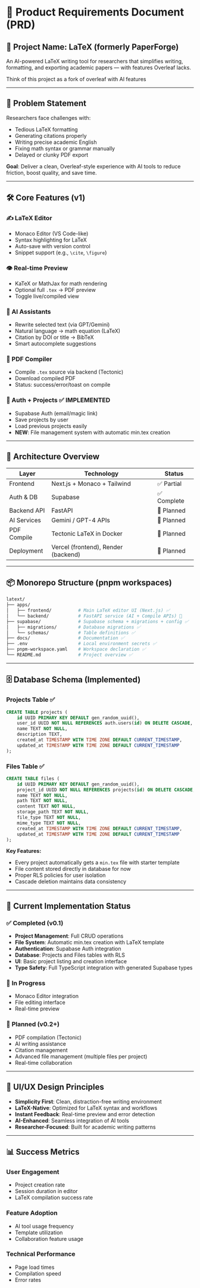 # 📄 Product Requirements Document (PRD)

## 🧠 Project Name: LaTeX (formerly PaperForge)  
An AI-powered LaTeX writing tool for researchers that simplifies writing, formatting, and exporting academic papers — with features Overleaf lacks.

Think of this project as a fork of overleaf with AI features

---

## 🎯 Problem Statement

Researchers face challenges with:
- Tedious LaTeX formatting
- Generating citations properly
- Writing precise academic English
- Fixing math syntax or grammar manually
- Delayed or clunky PDF export

**Goal**: Deliver a clean, Overleaf-style experience with AI tools to reduce friction, boost quality, and save time.

---

## 🛠️ Core Features (v1)

### ✍️ LaTeX Editor
- Monaco Editor (VS Code-like)
- Syntax highlighting for LaTeX
- Auto-save with version control
- Snippet support (e.g., `\cite`, `\figure`)

### 👁️ Real-time Preview
- KaTeX or MathJax for math rendering
- Optional full `.tex` → PDF preview
- Toggle live/compiled view

### 🤖 AI Assistants
- Rewrite selected text (via GPT/Gemini)
- Natural language → math equation (LaTeX)
- Citation by DOI or title → BibTeX
- Smart autocomplete suggestions

### 📄 PDF Compiler
- Compile `.tex` source via backend (Tectonic)
- Download compiled PDF
- Status: success/error/toast on compile

### 🔐 Auth + Projects ✅ **IMPLEMENTED**
- Supabase Auth (email/magic link)
- Save projects by user
- Load previous projects easily
- **NEW**: File management system with automatic min.tex creation

---

## 🧱 Architecture Overview

| Layer        | Technology                    | Status |
|--------------|-------------------------------|---------|
| Frontend     | Next.js + Monaco + Tailwind   | ✅ Partial |
| Auth & DB    | Supabase                      | ✅ Complete |
| Backend API  | FastAPI                       | 🚧 Planned |
| AI Services  | Gemini / GPT-4 APIs           | 🚧 Planned |
| PDF Compile  | Tectonic LaTeX in Docker      | 🚧 Planned |
| Deployment   | Vercel (frontend), Render (backend) | 🚧 Planned |

---

## 📦 Monorepo Structure (pnpm workspaces)

```bash
latext/
├── apps/
│   ├── frontend/          # Main LaTeX editor UI (Next.js) ✅
│   └── backend/           # FastAPI service (AI + Compile APIs) 🚧
├── supabase/              # Supabase schema + migrations + config ✅
│   ├── migrations/        # Database migrations ✅
│   └── schemas/           # Table definitions ✅
├── docs/                  # Documentation ✅
├── .env                   # Local environment secrets ✅
├── pnpm-workspace.yaml    # Workspace declaration ✅
└── README.md              # Project overview ✅
```

---

## 🗄️ Database Schema (Implemented)

### Projects Table ✅
```sql
CREATE TABLE projects (
    id UUID PRIMARY KEY DEFAULT gen_random_uuid(),
    user_id UUID NOT NULL REFERENCES auth.users(id) ON DELETE CASCADE,
    name TEXT NOT NULL,
    description TEXT,
    created_at TIMESTAMP WITH TIME ZONE DEFAULT CURRENT_TIMESTAMP,
    updated_at TIMESTAMP WITH TIME ZONE DEFAULT CURRENT_TIMESTAMP
);
```

### Files Table ✅
```sql
CREATE TABLE files (
    id UUID PRIMARY KEY DEFAULT gen_random_uuid(),
    project_id UUID NOT NULL REFERENCES projects(id) ON DELETE CASCADE,
    name TEXT NOT NULL,
    path TEXT NOT NULL,
    content TEXT NOT NULL,
    storage_path TEXT NOT NULL,
    file_type TEXT NOT NULL,
    mime_type TEXT NOT NULL,
    created_at TIMESTAMP WITH TIME ZONE DEFAULT CURRENT_TIMESTAMP,
    updated_at TIMESTAMP WITH TIME ZONE DEFAULT CURRENT_TIMESTAMP
);
```

**Key Features:**
- Every project automatically gets a `min.tex` file with starter template
- File content stored directly in database for now
- Proper RLS policies for user isolation
- Cascade deletion maintains data consistency

---

## 🎯 Current Implementation Status

### ✅ **Completed (v0.1)**
- **Project Management**: Full CRUD operations
- **File System**: Automatic min.tex creation with LaTeX template
- **Authentication**: Supabase Auth integration
- **Database**: Projects and Files tables with RLS
- **UI**: Basic project listing and creation interface
- **Type Safety**: Full TypeScript integration with generated Supabase types

### 🚧 **In Progress**
- Monaco Editor integration
- File editing interface
- Real-time preview

### 🔮 **Planned (v0.2+)**
- PDF compilation (Tectonic)
- AI writing assistance
- Citation management
- Advanced file management (multiple files per project)
- Real-time collaboration

---

## 🎨 UI/UX Design Principles

- **Simplicity First**: Clean, distraction-free writing environment
- **LaTeX-Native**: Optimized for LaTeX syntax and workflows
- **Instant Feedback**: Real-time preview and error detection
- **AI-Enhanced**: Seamless integration of AI tools
- **Researcher-Focused**: Built for academic writing patterns

---

## 📊 Success Metrics

### User Engagement
- Project creation rate
- Session duration in editor
- LaTeX compilation success rate

### Feature Adoption
- AI tool usage frequency
- Template utilization
- Collaboration feature usage

### Technical Performance
- Page load times
- Compilation speed
- Error rates
